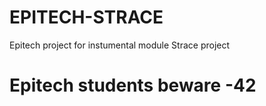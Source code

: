 # EPITECH-STRACE
Epitech project for instumental module Strace project
# Epitech students beware -42
